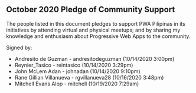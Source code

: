 ## October 2020 Pledge of Community Support

The people listed in this document pledges to support PWA Pilipinas in its initiatives by attending virtual and physical meetups; and by sharing my knowledge and enthusiasm about Progressive Web Apps to the community.

Signed by:

* Andresito de Guzman - andresitodeguzman (10/14/2020 3:00pm)
* Reynier_Tasico - reintasico (10/14/2020 3:29pm)
* John McLem Adan - johnadan (10/14/2020 9:10pm) 
* Rane Gillian Villanueva - rgvillanueva28 (10/16/2020 3:48pm) 
* Mitchell Evans Alop - mitchell (10/19/2020 7:29am) 



